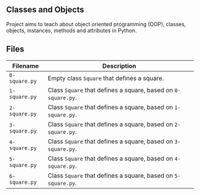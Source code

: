 ## Classes and Objects
Project aims to teach about object oriented programming (OOP), classes, objects, instances, methods and attributes in Python.

## Files
| Filename | Description |
| -------- | ----------- |
| `0-square.py` | Empty class `Square` that defines a square. |
| `1-square.py` | Class `Square` that defines a square, based on `0-square.py`.|
| `2-square.py` | Class `Square` that defines a square, based on `1-square.py`.|
| `3-square.py` | Class `Square` that defines a square, based on `2-square.py`.|
| `4-square.py` | Class `Square` that defines a square, based on `3-square.py`.|
| `5-square.py` | Class `Square` that defines a square, based on `4-square.py`.|
| `6-square.py` | Class `Square` that defines a square, based on `5-square.py`.|

